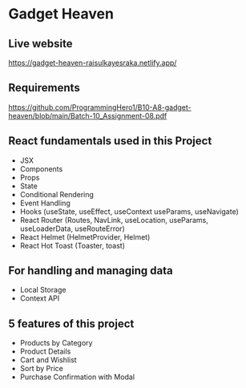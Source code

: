 # Gadget Heaven

## Live website
https://gadget-heaven-raisulkayesraka.netlify.app/

## Requirements
https://github.com/ProgrammingHero1/B10-A8-gadget-heaven/blob/main/Batch-10_Assignment-08.pdf 

## React fundamentals used in this Project
* JSX
* Components
* Props
* State
* Conditional Rendering
* Event Handling
* Hooks (useState, useEffect, useContext useParams, useNavigate)
* React Router (Routes, NavLink, useLocation, useParams, useLoaderData, useRouteError)
* React Helmet (HelmetProvider, Helmet)
* React Hot Toast (Toaster, toast)

## For handling and managing data
* Local Storage
* Context API

## 5 features of this project
* Products by Category
* Product Details
* Cart and Wishlist
* Sort by Price
* Purchase Confirmation with Modal